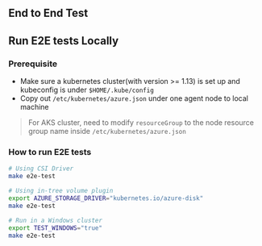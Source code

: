 ## End to End Test

## Run E2E tests Locally
### Prerequisite
 - Make sure a kubernetes cluster(with version >= 1.13) is set up and kubeconfig is under `$HOME/.kube/config`
 - Copy out `/etc/kubernetes/azure.json` under one agent node to local machine
 > For AKS cluster, need to modify `resourceGroup` to the node resource group name inside `/etc/kubernetes/azure.json`

### How to run E2E tests

```bash
# Using CSI Driver
make e2e-test

# Using in-tree volume plugin
export AZURE_STORAGE_DRIVER="kubernetes.io/azure-disk"
make e2e-test

# Run in a Windows cluster
export TEST_WINDOWS="true"
make e2e-test
```
